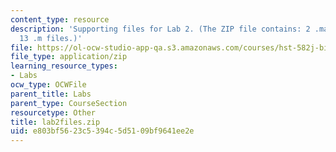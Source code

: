 ```yaml
---
content_type: resource
description: 'Supporting files for Lab 2. (The ZIP file contains: 2 .mat files and
  13 .m files.)'
file: https://ol-ocw-studio-app-qa.s3.amazonaws.com/courses/hst-582j-biomedical-signal-and-image-processing-spring-2007/e803bf5623c5394c5d5109bf9641ee2e_lab2files.zip
file_type: application/zip
learning_resource_types:
- Labs
ocw_type: OCWFile
parent_title: Labs
parent_type: CourseSection
resourcetype: Other
title: lab2files.zip
uid: e803bf56-23c5-394c-5d51-09bf9641ee2e
---
```

